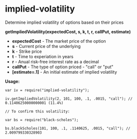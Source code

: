 implied-volatility
==================

Determine implied volatility of options based on their prices

**getImpliedVolatility(expectedCost, s, k, t, r, callPut, estimate)**
- **expectedCost** - The market price of the option
- **s** - Current price of the underlying
- **k** - Strike price
- **t** - Time to experiation in years
- **r** - Anual risk-free interest rate as a decimal
- **callPut** - The type of option priced - "call" or "put"
- **[estimate=.1]** - An initial estimate of implied volatility

**Usage:**
```
var iv = require("implied-volatility");

iv.getImpliedVolatility(2, 101, 100, .1, .0015, "call"); // 0.11406250000000001 (11.4%)

// To confirm this volatility:

var bs = require("black-scholes");

bs.blackScholes(101, 100, .1, .1140625, .0015, "call"); // 2.009799330328903
```
